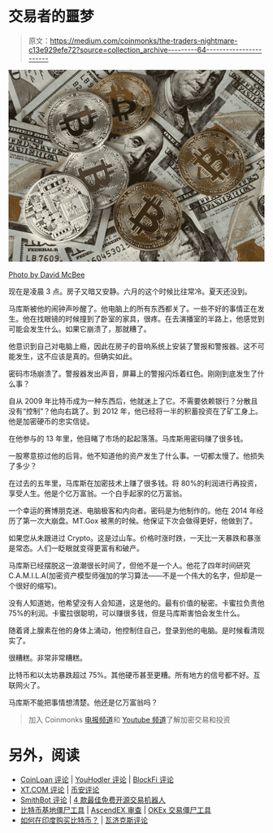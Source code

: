 # 交易者的噩梦

> 原文：<https://medium.com/coinmonks/the-traders-nightmare-c13e929efe72?source=collection_archive---------64----------------------->

![](img/d7f1779220cc6f3ce6ae58a37d0ee87c.png)

[Photo by David McBee](https://www.pexels.com/photo/round-silver-and-gold-coins-730564/)

现在是凌晨 3 点。房子又暗又安静。六月的这个时候比往常冷。夏天还没到。

马库斯被他的闹钟声吵醒了。他电脑上的所有东西都关了。一些不好的事情正在发生。他在找眼镜的时候撞到了卧室的家具，很疼。在去演播室的半路上，他感觉到可能会发生什么。如果它崩溃了，那就糟了。

他意识到自己对电脑上瘾，因此在房子的音响系统上安装了警报和警报器。这不可能发生，这不应该是真的。但确实如此。

密码市场崩溃了。警报器发出声音，屏幕上的警报闪烁着红色。刚刚到底发生了什么事？

自从 2009 年比特币成为一种东西后，他就迷上了它。不需要依赖银行？分散且没有“控制”？他向右跳了。到 2012 年，他已经将一半的积蓄投资在了矿工身上。他是加密硬币的忠实信徒。

在他参与的 13 年里，他目睹了市场的起起落落。马库斯用密码赚了很多钱。

一股寒意掠过他的后背。他不知道他的资产发生了什么事。一切都太慢了。他损失了多少？

在过去的五年里，马库斯在加密技术上赚了很多钱。将 80%的利润进行再投资，享受人生。他是个亿万富翁。一个白手起家的亿万富翁。

一个幸运的赛博朋克迷、电脑极客和内向者。密码是为他制作的。他在 2014 年经历了第一次大崩盘。MT.Gox 被黑的时候。他保证下次会做得更好，他做到了。

如果您从未跟进过 Crypto。这是过山车。价格时涨时跌，一天比一天暴跌和暴涨是常态。人们一眨眼就变得更富有和破产。

马库斯已经摆脱这一浪潮很长时间了，但他不是一个人。他花了四年时间研究 C.A.M.I.L.A(加密资产模型师强加的学习算法——不是一个伟大的名字，但却是一个很好的缩写)。

没有人知道她，他希望没有人会知道，这是他的。最有价值的秘密。卡蜜拉负责他 75%的利润。卡蜜拉很聪明，可以赚很多钱，但是马库斯害怕会发生什么。

随着肾上腺素在他的身体上涌动，他控制住自己，登录到他的电脑。是时候看清现实了。

很糟糕。非常非常糟糕。

比特币和以太坊暴跌超过 75%。其他硬币甚至更糟。所有地方的信号都不好。互联网火了。

马库斯不能把事情想清楚。他还是亿万富翁吗？

> 加入 Coinmonks [电报频道](https://t.me/coincodecap)和 [Youtube 频道](https://www.youtube.com/c/coinmonks/videos)了解加密交易和投资

# 另外，阅读

*   [CoinLoan 评论](https://coincodecap.com/coinloan-review) | [YouHodler 评论](/coinmonks/youhodler-4-easy-ways-to-make-money-98969b9689f2) | [BlockFi 评论](https://coincodecap.com/blockfi-review)
*   [XT.COM 评论](https://coincodecap.com/profittradingapp-for-binance) | [币安评论](https://coincodecap.com/xt-com-review)
*   [SmithBot 评论](https://coincodecap.com/smithbot-review) | [4 款最佳免费开源交易机器人](https://coincodecap.com/free-open-source-trading-bots)
*   [比特币基地僵尸工具](/coinmonks/coinbase-bots-ac6359e897f3) | [AscendEX 审查](/coinmonks/ascendex-review-53e829cf75fa) | [OKEx 交易僵尸工具](/coinmonks/okex-trading-bots-234920f61e60)
*   [如何在印度购买比特币？](/coinmonks/buy-bitcoin-in-india-feb50ddfef94) | [瓦济克斯评论](/coinmonks/wazirx-review-5c811b074f5b)